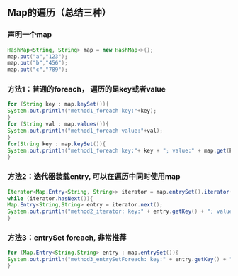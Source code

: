 ## Map的遍历（总结三种）
### 声明一个map
```java
HashMap<String, String> map = new HashMap<>();
map.put("a","123");
map.put("b","456");
map.put("c","789");
```

### 方法1：普通的foreach， 遍历的是key或者value
```java
for (String key : map.keySet()){
System.out.println("method1_foreach key:"+key);
}
for (String val : map.values()){
System.out.println("method1_foreach value:"+val);
}
for(String key : map.keySet()){
System.out.println("method1_foreach key:"+ key + "; value:" + map.get(key));
}
```
### 方法2：迭代器装载entry, 可以在遍历中同时使用map
```java
Iterator<Map.Entry<String, String>> iterator = map.entrySet().iterator();
while (iterator.hasNext()){
Map.Entry<String,String> entry = iterator.next();
System.out.println("method2_iterator: key:" + entry.getKey() + "; value:" + entry.getValue());
}
```
### 方法3：entrySet foreach, 非常推荐
```java
for (Map.Entry<String,String> entry : map.entrySet()){
System.out.println("method3_entrySetForeach: key:" + entry.getKey() + "; value:"+entry.getValue());
}
```